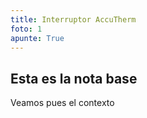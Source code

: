 ```yaml
---
title: Interruptor AccuTherm
foto: 1
apunte: True
---
```

## Esta es la nota base
Veamos pues el contexto
